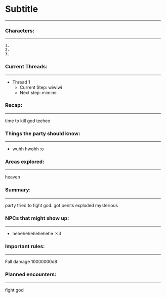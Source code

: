 # Subtitle
---
### Characters:
---
	1.  
	2.  
	3.

### Current Threads:
---
- Thread 1
	- Current Step: wiwiwi
	- Next step: mimimi

### Recap:
---
time to kill god teehee

### Things the party should know:
---
- wuhh hwohh :o

### Areas explored:
---
heaven
### Summary:
---
party tried to fight god. got penits exploded mysterious

### NPCs that might show up:
---
- hehehehehehehehe >:3

### Important rules:
---
Fall damage 10000000d8

### Planned encounters:
---
fight god



